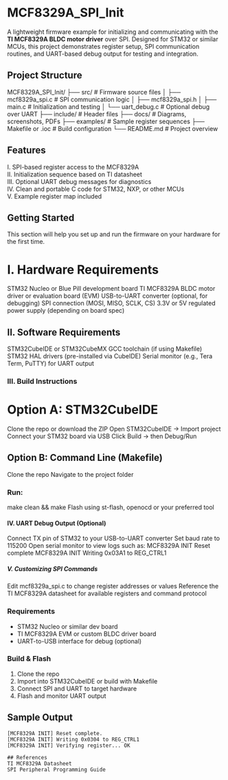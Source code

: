 # MCF8329A_SPI_Init
A lightweight firmware example for initializing and communicating with the **TI MCF8329A BLDC motor driver** over SPI. Designed for STM32 or similar MCUs, this project demonstrates register setup, SPI communication routines, and UART-based debug output for testing and integration.

## Project Structure
MCF8329A_SPI_Init/
├── src/ # Firmware source files
│ ├── mcf8329a_spi.c # SPI communication logic
│ ├── mcf8329a_spi.h
│ ├── main.c # Initialization and testing
│ └── uart_debug.c # Optional debug over UART
├── include/ # Header files
├── docs/ # Diagrams, screenshots, PDFs
├── examples/ # Sample register sequences
├── Makefile or .ioc # Build configuration
└── README.md # Project overview

## Features
I. SPI-based register access to the MCF8329A  
II. Initialization sequence based on TI datasheet  
III. Optional UART debug messages for diagnostics  
IV. Clean and portable C code for STM32, NXP, or other MCUs  
V. Example register map included

## Getting Started
This section will help you set up and run the firmware on your hardware for the first time.
# I. Hardware Requirements
STM32 Nucleo or Blue Pill development board
TI MCF8329A BLDC motor driver or evaluation board (EVM)
USB-to-UART converter (optional, for debugging)
SPI connection (MOSI, MISO, SCLK, CS)
3.3V or 5V regulated power supply (depending on board spec)

## II. Software Requirements
STM32CubeIDE or STM32CubeMX
GCC toolchain (if using Makefile)
STM32 HAL drivers (pre-installed via CubeIDE)
Serial monitor (e.g., Tera Term, PuTTY) for UART output

### III. Build Instructions
# Option A: STM32CubeIDE
Clone the repo or download the ZIP
Open STM32CubeIDE → Import project
Connect your STM32 board via USB
Click Build → then Debug/Run
## Option B: Command Line (Makefile)
Clone the repo
Navigate to the project folder
### Run:
make clean && make
Flash using st-flash, openocd or your preferred tool

#### IV. UART Debug Output (Optional)
Connect TX pin of STM32 to your USB-to-UART converter
Set baud rate to 115200
Open serial monitor to view logs such as:
MCF8329A INIT Reset complete
MCF8329A INIT Writing 0x03A1 to REG_CTRL1

##### V. Customizing SPI Commands
Edit mcf8329a_spi.c to change register addresses or values
Reference the TI MCF8329A datasheet for available registers and command protocol

### Requirements
- STM32 Nucleo or similar dev board  
- TI MCF8329A EVM or custom BLDC driver board  
- UART-to-USB interface for debug (optional)

### Build & Flash
1. Clone the repo  
2. Import into STM32CubeIDE or build with Makefile  
3. Connect SPI and UART to target hardware  
4. Flash and monitor UART output

## Sample Output
```text
[MCF8329A INIT] Reset complete.
[MCF8329A INIT] Writing 0x0304 to REG_CTRL1
[MCF8329A INIT] Verifying register... OK

## References
TI MCF8329A Datasheet
SPI Peripheral Programming Guide

